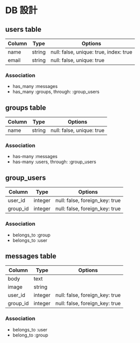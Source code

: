 # DB 設計

## users table

|Column|Type|Options|
|------|----|-------|
|name|string|null: false, unique: true, index: true|
|email|string|null: false, unique: true|

### Association
- has_many :messages
- has_many :groups, through: :group_users

## groups table

|Column|Type|Options|
|------|----|-------|
|name|string|null: false, unique: true|

### Association
- has-many :messages
- has-many :users, through: :group_users

## group_users

|Column|Type|Options|
|------|----|-------|
|user_id|integer|null: false, foreign_key: true|
|group_id|integer|null: false, foreign_key: true|

### Association
- belongs_to :group
- belongs_to :user

## messages table

|Column|Type|Options|
|------|----|-------|
|body|text||
|image|string||
|user_id|integer|null: false, foreign_key: true|
|group_id|integer|null: false, foreign_key: true|

### Association
- belongs_to :user
- belong_to :group





